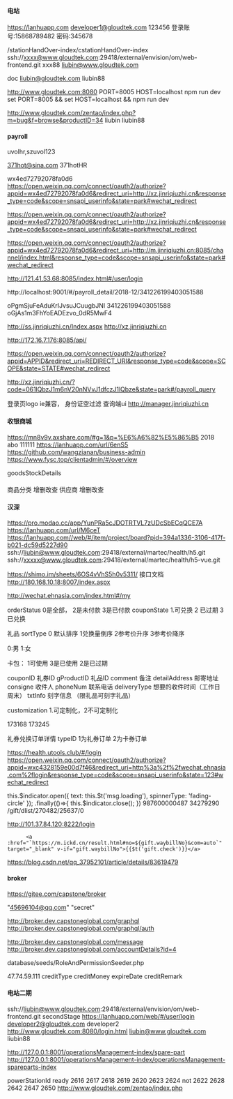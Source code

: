 #### 电站   
https://lanhuapp.com
developer1@gloudtek.com 123456
登录账号:15868789482 密码:345678


/stationHandOver-index/cstationHandOver-index
ssh://xxxx@www.gloudtek.com:29418/external/envision/om/web-frontend.git xxx88
liubin@www.gloudtek.com

doc
liubin@gloudtek.com liubin88

http://www.gloudtek.com:8080
PORT=8005 HOST=localhost  npm run dev
set PORT=8005 && set HOST=localhost && npm run dev

http://www.gloudtek.com/zentao/index.php?m=bug&f=browse&productID=34
liubin liubin88


#### payroll
uvolhr,szuvol123 

371hot@sina.com 371hotHR

wx4ed72792078fa0d6
https://open.weixin.qq.com/connect/oauth2/authorize?appid=wx4ed72792078fa0d6&redirect_uri=http://xz.jinriqiuzhi.cn&response_type=code&scope=snsapi_userinfo&state=park#wechat_redirect

https://open.weixin.qq.com/connect/oauth2/authorize?appid=wx4ed72792078fa0d6&redirect_uri=http://xz.jinriqiuzhi.cn&response_type=code&scope=snsapi_userinfo&state=park#wechat_redirect

https://open.weixin.qq.com/connect/oauth2/authorize?appid=wx4ed72792078fa0d6&redirect_uri=http://m.jinriqiuzhi.cn:8085/channel/index.html&response_type=code&scope=snsapi_userinfo&state=park#wechat_redirect

http://121.41.53.68:8085/index.html#/user/login

http://localhost:9001/#/payroll_detail/2018-12/341226199403051588

oPgmSjuFeAduKrIJvsuJCuugbJNI
341226199403051588
oGjAs1m3FhYoEADEzvo_0dR5MwF4

http://ss.jinriqiuzhi.cn/Index.aspx
http://xz.jinriqiuzhi.cn

http://172.16.7.176:8085/api/

https://open.weixin.qq.com/connect/oauth2/authorize?appid=APPID&redirect_uri=REDIRECT_URI&response_type=code&scope=SCOPE&state=STATE#wechat_redirect

http://xz.jinriqiuzhi.cn/?code=061lQbzJ1m6nV20nNVvJ1dfczJ1lQbze&state=park#/payroll_query

登录页logo
ie兼容，
身份证空过滤
查询端ui
http://manager.jinriqiuzhi.cn

#### 收银商城
https://mn8v9v.axshare.com/#g=1&p=%E6%A6%82%E5%86%B5 2018
abo 111111
https://lanhuapp.com/url/6enS5
https://github.com/wangzianan/business-admin
https://www.fysc.top/clientadmin/#/overview

goodsStockDetails
#### 
商品分类 增删改查
供应商 增删改查

#### 汉深
https://pro.modao.cc/app/YunPRa5cJDOTRTVL7zUDcSbECqQCE7A
https://lanhuapp.com/url/M6ceT
https://lanhuapp.com//web/#/item/project/board?pid=394a1336-3106-417f-b021-dc59d5227d90
ssh://liubin@www.gloudtek.com:29418/external/martec/health/h5.git
ssh://xxxxx@www.gloudtek.com:29418/external/martec/health/h5-vue.git

https://shimo.im/sheets/6OS4vVhS5h0v5311/ 
接口文档 http://180.168.10.18:8007/index.aspx

http://wechat.ehnasia.com/index.html#/my

orderStatus
0是全部， 2是未付款 3是已付款
couponState
1.可兑换 2 已过期 3 已兑换

礼品
sortType
0 默认排序
1兑换量倒序
2参考价升序
3参考价降序

0:男
1:女

卡包：
1可使用 3是已使用 2是已过期

couponID 礼券ID
gProductID 礼品ID
comment 备注
detailAddress 邮寄地址
consigne 收件人
phoneNum 联系电话
deliveryType 想要的收件时间（工作日 周末）
txtInfo 刻字信息 （限礼品可刻字礼品）

customization 1.可定制化，2不可定制化

173168 173245

礼券兑换订单详情 typeID 1为礼券订单 2为卡券订单

https://health.utools.club/#/login
https://open.weixin.qq.com/connect/oauth2/authorize?appid=wxc4328159e00d7f46&redirect_uri=http%3a%2f%2fwechat.ehnasia.com%2flogin&response_type=code&scope=snsapi_userinfo&state=123#wechat_redirect

this.$indicator.open({
    text: this.$t('msg.loading'),
    spinnerType: 'fading-circle'
});
.finally(()=>{
    this.$indicator.close();
})
987600000487 
34279290
/gift/dlist/270482/25637/0

http://101.37.84.120:8222/login

 <!-- <a :href="`http://www.kuaidi100.com/kuaidiresult?id=${gift.waybillNo}`" target="_blank" v-if="gift.waybillNo">查看物流详细信息</a> -->
          <a :href="`https://m.ickd.cn/result.html#no=${gift.waybillNo}&com=auto`" target="_blank" v-if="gift.waybillNo">{{$t('gift.check')}}</a>
https://blog.csdn.net/qq_37952101/article/details/83619479

#### broker
https://gitee.com/capstone/broker

"45696104@qq.com"  "secret"

http://broker.dev.capstoneglobal.com/graphql
http://broker.dev.capstoneglobal.com/graphql/auth

http://broker.dev.capstoneglobal.com/message
http://broker.dev.capstoneglobal.com/accountDetails?id=4

database/seeds/RoleAndPermissionSeeder.php

47.74.59.111
creditType creditMoney expireDate creditRemark

#### 电站二期
ssh://liubin@www.gloudtek.com:29418/external/envision/om/web-frontend.git
secondStage
https://lanhuapp.com/web/#/user/login developer2@gloudtek.com   developer2
http://www.gloudtek.com:8080/login.html liubin@www.gloudtek.com liubin88

http://127.0.0.1:8001/operationsManagement-index/spare-part
http://127.0.0.1:8001/operationsManagement-index/operationsManagement-spareparts-index

powerStationId
ready 2616 2617 2618 2619 2620 2623 2624 
not 2622 2628 2642 2647 2650
http://www.gloudtek.com/zentao/index.php